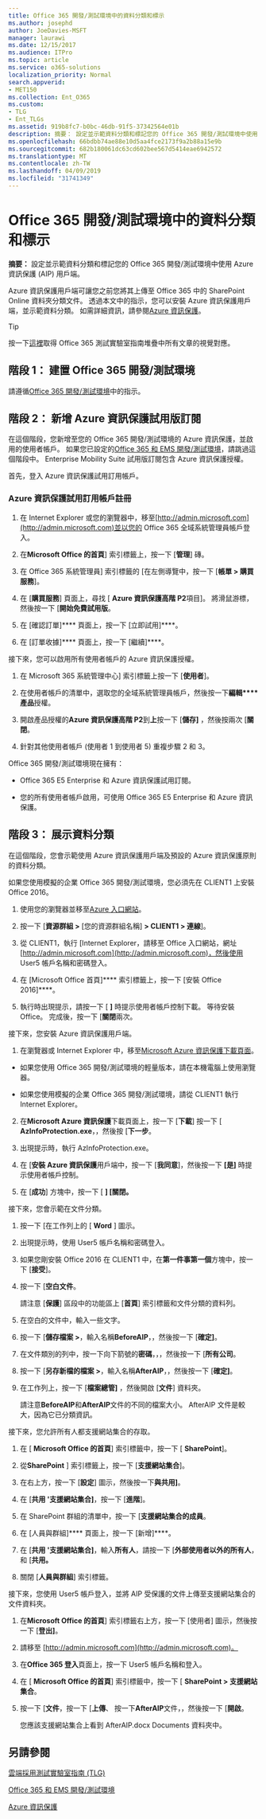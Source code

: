```yaml
---
title: Office 365 開發/測試環境中的資料分類和標示
ms.author: josephd
author: JoeDavies-MSFT
manager: laurawi
ms.date: 12/15/2017
ms.audience: ITPro
ms.topic: article
ms.service: o365-solutions
localization_priority: Normal
search.appverid:
- MET150
ms.collection: Ent_O365
ms.custom:
- TLG
- Ent_TLGs
ms.assetid: 919b8fc7-b0bc-46db-91f5-37342564e01b
description: 摘要： 設定並示範資料分類和標記您的 Office 365 開發/測試環境中使用 Azure 資訊保護 (AIP) 用戶端。
ms.openlocfilehash: 66bdbb74ae88e10d5aa4fce2173f9a2b88a15e9b
ms.sourcegitcommit: 682b180061dc63cd602bee567d5414eae6942572
ms.translationtype: MT
ms.contentlocale: zh-TW
ms.lasthandoff: 04/09/2019
ms.locfileid: "31741349"
---
```

# <a name="data-classification-and-labeling-in-the-office-365-devtest-environment"></a>Office 365 開發/測試環境中的資料分類和標示

 **摘要：** 設定並示範資料分類和標記您的 Office 365 開發/測試環境中使用 Azure 資訊保護 (AIP) 用戶端。
  
Azure 資訊保護用戶端可讓您之前您將其上傳至 Office 365 中的 SharePoint Online 資料夾分類文件。 透過本文中的指示，您可以安裝 Azure 資訊保護用戶端，並示範資料分類。 如需詳細資訊，請參閱[Azure 資訊保護](https://www.microsoft.com/cloud-platform/azure-information-protection)。
  
> [!TIP]
> 按一下[這裡](http://aka.ms/catlgstack)取得 Office 365 測試實驗室指南堆疊中所有文章的視覺對應。
  
## <a name="phase-1-build-out-your-office-365-devtest-environment"></a>階段 1： 建置 Office 365 開發/測試環境

請遵循[Office 365 開發/測試環境](office-365-dev-test-environment.md)中的指示。
  
## <a name="phase-2-add-the-azure-information-protection-trial-subscription"></a>階段 2： 新增 Azure 資訊保護試用版訂閱

在這個階段，您新增至您的 Office 365 開發/測試環境的 Azure 資訊保護，並啟用的使用者帳戶。 如果您已設定的[Office 365 和 EMS 開發/測試環境](http://technet.microsoft.com/library/c76eea86-d4b6-4d35-ad89-341696e89ef7.aspx)，請跳過這個階段中。 Enterprise Mobility Suite 試用版訂閱包含 Azure 資訊保護授權。
  
首先，登入 Azure 資訊保護試用訂用帳戶。
  
### <a name="sign-up-for-an-azure-information-protection-trial-subscription"></a>Azure 資訊保護試用訂用帳戶註冊

1. 在 Internet Explorer 或您的瀏覽器中，移至[http://admin.microsoft.com](http://admin.microsoft.com)並以您的 Office 365 全域系統管理員帳戶登入。
    
2. 在**Microsoft Office 的首頁**] 索引標籤上，按一下 [**管理**] 磚。
    
3. 在 Office 365 系統管理員] 索引標籤的 [在左側導覽中，按一下 [**帳單 > 購買服務**]。
    
4. 在 [**購買服務**] 頁面上，尋找 [ **Azure 資訊保護高階 P2**項目]。 將滑鼠游標，然後按一下 [**開始免費試用版**。
    
5. 在 [確認訂單]**** 頁面上，按一下 [立即試用]****。
    
6. 在 [訂單收據]**** 頁面上，按一下 [繼續]****。
    
接下來，您可以啟用所有使用者帳戶的 Azure 資訊保護授權。
  
1. 在 Microsoft 365 系統管理中心] 索引標籤上按一下 [**使用者**]。
    
2.  在使用者帳戶的清單中，選取您的全域系統管理員帳戶，然後按一下**編輯****產品**授權。
    
3. 開啟產品授權的**Azure 資訊保護高階 P2**到**上**按一下 [**儲存]** ，然後按兩次 [**關閉**。
    
4. 針對其他使用者帳戶 (使用者 1 到使用者 5) 重複步驟 2 和 3。
    
Office 365 開發/測試環境現在擁有：
  
- Office 365 E5 Enterprise 和 Azure 資訊保護試用訂閱。
    
- 您的所有使用者帳戶啟用，可使用 Office 365 E5 Enterprise 和 Azure 資訊保護。
    
## <a name="phase-3-demonstrate-data-classification"></a>階段 3： 展示資料分類

在這個階段，您會示範使用 Azure 資訊保護用戶端及預設的 Azure 資訊保護原則的資料分類。
  
如果您使用模擬的企業 Office 365 開發/測試環境，您必須先在 CLIENT1 上安裝 Office 2016。
  
1. 使用您的瀏覽器並移至[Azure 入口網站](http://portal.azure.com)。
    
2. 按一下 [**資源群組 >** [您的資源群組名稱] **> CLIENT1 > 連線**]。
    
3. 從 CLIENT1，執行 [Internet Explorer，請移至 Office 入口網站，網址[http://admin.microsoft.com](http://admin.microsoft.com)，然後使用 User5 帳戶名稱和密碼登入。
    
4. 在 [Microsoft Office 首頁]**** 索引標籤上，按一下 [安裝 Office 2016]****。
    
5. 執行時出現提示，請按一下 [ **]** 時提示使用者帳戶控制下載。 等待安裝 Office。 完成後，按一下 [**關閉**兩次。
    
接下來，您安裝 Azure 資訊保護用戶端。
  
1. 在瀏覽器或 Internet Explorer 中，移至[Microsoft Azure 資訊保護下載頁面](https://www.microsoft.com/download/details.aspx?id=53018)。
    
  - 如果您使用 Office 365 開發/測試環境的輕量版本，請在本機電腦上使用瀏覽器。
    
  - 如果您使用模擬的企業 Office 365 開發/測試環境，請從 CLIENT1 執行 Internet Explorer。
    
2. 在**Microsoft Azure 資訊保護**下載頁面上，按一下 [**下載**] 按一下 [ **AzInfoProtection.exe**，，然後按 [**下一步**。
    
3. 出現提示時，執行 AzInfoProtection.exe。
    
4. 在 [**安裝 Azure 資訊保護**用戶端中，按一下 [**我同意**]，然後按一下 **[是]** 時提示使用者帳戶控制。
    
5. 在 [**成功**] 方塊中，按一下 [ **] [關閉。**
    
接下來，您會示範在文件分類。
  
1. 按一下 [在工作列上的 [ **Word** ] 圖示。
    
2. 出現提示時，使用 User5 帳戶名稱和密碼登入。
    
3. 如果您剛安裝 Office 2016 在 CLIENT1 中，在**第一件事第一個**方塊中，按一下 [**接受**]。
    
4. 按一下 [**空白文件**。 
    
    請注意 [**保護**] 區段中的功能區上 [**首頁**] 索引標籤和文件分類的資料列。
    
5. 在空白的文件中，輸入一些文字。
    
6. 按一下 [**儲存檔案 >**，輸入名稱**BeforeAIP**，，然後按一下 [**確定]**。 
    
7. 在文件類別的列中，按一下向下箭號的**密碼**，，，然後按一下 [**所有公司**。
    
8. 按一下 [**另存新檔的檔案 >**，輸入名稱**AfterAIP**，，然後按一下 [**確定]**。
    
9. 在工作列上，按一下 [**檔案總管]** ，然後開啟 [**文件**] 資料夾。
    
    請注意**BeforeAIP**和**AfterAIP**文件的不同的檔案大小。 AfterAIP 文件是較大，因為它已分類資訊。
    
接下來，您允許所有人都支援網站集合的存取。
  
1. 在 [ **Microsoft Office 的首頁**] 索引標籤中，按一下 [ **SharePoint**]。
    
2. 從**SharePoint** ] 索引標籤上，按一下 [**支援網站集合**]。
    
3. 在右上方，按一下 [**設定**] 圖示，然後按一下**與共用]**。
    
4. 在 [**共用 '支援網站集合]**，按一下 [**進階**]。
    
5. 在 SharePoint 群組的清單中，按一下 [**支援網站集合的成員**。
    
6. 在 [人員與群組]**** 頁面上，按一下 [新增]****。
    
7. 在 [**共用 '支援網站集合]**，輸入**所有人**，請按一下 [**外部使用者以外的所有人**，和 [**共用。**
    
8. 關閉 [**人員與群組**] 索引標籤。
    
接下來，您使用 User5 帳戶登入，並將 AIP 受保護的文件上傳至支援網站集合的文件資料夾。
  
1. 在**Microsoft Office 的首頁**] 索引標籤右上方，按一下 [使用者] 圖示，然後按一下 [**登出]**。
    
2. 請移至 [http://admin.microsoft.com](http://admin.microsoft.com)。
    
3. 在**Office 365 登入**頁面上，按一下 User5 帳戶名稱和登入。
    
4. 在 [ **Microsoft Office 的首頁**] 索引標籤中，按一下 [ **SharePoint > 支援網站集合**。
    
5. 按一下 [**文件**，按一下 [**上傳**、 按一下**AfterAIP**文件，，然後按一下 [**開啟**。
    
    您應該支援網站集合上看到 AfterAIP.docx Documents 資料夾中。
    
## <a name="see-also"></a>另請參閱

[雲端採用測試實驗室指南 (TLG)](cloud-adoption-test-lab-guides-tlgs.md)

[Office 365 和 EMS 開發/測試環境](http://technet.microsoft.com/library/c76eea86-d4b6-4d35-ad89-341696e89ef7.aspx)
  
[Azure 資訊保護](https://www.microsoft.com/cloud-platform/azure-information-protection)


